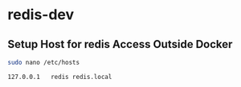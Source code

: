 # redis-dev


## Setup Host for redis Access Outside Docker

```sh
sudo nano /etc/hosts
```

```
127.0.0.1   redis redis.local
```